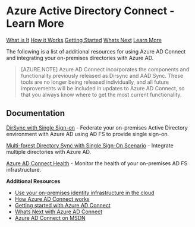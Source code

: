 <properties 
	pageTitle="Azure Active Directory Connect - Learn More"
	description="Learn more about Azure AD Connect."
	services="active-directory"
	documentationCenter=""
	authors="billmath"
	manager="stevenpo"
	editor="curtand"/>

<tags
	ms.service="active-directory"
	ms.date="08/24/2015"
	wacn.date=""/>

# Azure Active Directory Connect - Learn More

<div>
<a href="/documentation/articles/active-directory-aadconnect/">What is It</a>
<a href="/documentation/articles/active-directory-aadconnect-how-it-works/">How it Works</a>
<a href="/documentation/articles/active-directory-aadconnect-get-started/">Getting Started</a>
<a href="/documentation/articles/active-directory-aadconnect-whats-next/">Whats Next</a>
<a href="/documentation/articles/active-directory-aadconnect-learn-more/">Learn More</a>
</div>

The following is a list of additional resources for using Azure AD Connect and integrating your on-premises directories with Azure AD.

>[AZURE.NOTE] Azure AD Connect incorporates the components and functionality previously released as Dirsync and AAD Sync. These tools are no longer being released individually, and all future improvements will be included in updates to Azure AD Connect, so that you always know where to get the most current functionality.

## Documentation

[DirSync with Single Sign-on](https://msdn.microsoft.com/zh-cn/library/azure/dn441213.aspx) - Federate your on-premises Active Directory environment with Azure AD using AD FS to provide single sign-on.

[Multi-forest Directory Sync with Single Sign-On Scenario](https://msdn.microsoft.com/zh-cn/library/azure/dn510976.aspx) - Integrate multiple directories with Azure AD.

[Azure AD Connect Health](https://msdn.microsoft.com/zh-cn/library/azure/dn906722.aspx) - Monitor the health of your on-premises AD FS infrastructure.


**Additional Resources**

* [Use your on-premises identity infrastructure in the cloud](/documentation/articles/active-directory-aadconnect)
* [How Azure AD Connect works](/documentation/articles/active-directory-aadconnect-how-it-works)
* [Getting started with Azure AD Connect](/documentation/articles/active-directory-aadconnect-get-started)
* [Whats Next with Azure AD Connect](/documentation/articles/active-directory-aadconnect-whats-next)
* [Azure AD Connect on MSDN](https://msdn.microsoft.com/zh-cn/library/azure/dn832695.aspx)



